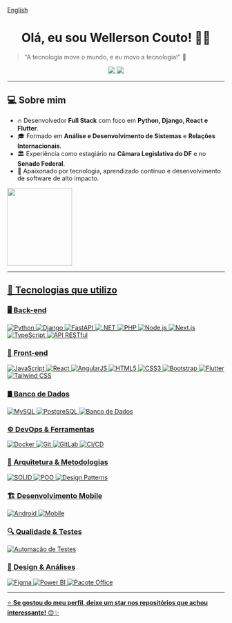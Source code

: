[English](https://github.com/wellcouto/wellcouto/blob/main/README_EN.md)

<h1 align="center">Olá, eu sou Wellerson Couto! 👋🚀</h1>

> "A tecnologia move o mundo, e eu movo a tecnologia!" 🚀

<p align="center">
  <a href="https://www.linkedin.com/in/wellerson-couto/"><img src="https://img.shields.io/badge/LinkedIn-%230077B5.svg?style=for-the-badge&logo=linkedin&logoColor=white"></a>
  <a href="mailto:wpcouto.work@gmail.com"><img src="https://img.shields.io/badge/Email-D14836?style=for-the-badge&logo=gmail&logoColor=white"></a>
</p>

---

## 💻 Sobre mim
- 🔥 Desenvolvedor **Full Stack** com foco em **Python, Django, React e Flutter**.
- 🎓 Formado em **Análise e Desenvolvimento de Sistemas** e **Relações Internacionais**.
- 🏛️ Experiência como estagiário na **Câmara Legislativa do DF** e no **Senado Federal**.
- 🎯 Apaixonado por tecnologia, aprendizado contínuo e desenvolvimento de software de alto impacto.

<div>
<a href="https://github.com/seu-usuário-aqui">
<img loading="lazy" height="180em" width="150em" src="https://github-readme-stats.vercel.app/api/top-langs/?username=wellcouto&layout=compact&langs_count=7&theme=dracula"/>
</div>

---

## 🚀 Tecnologias que utilizo

### 🖥️ **Back-end**
![Python](https://img.shields.io/badge/-Python-3776AB?style=for-the-badge&logo=python&logoColor=white)
![Django](https://img.shields.io/badge/-Django-092E20?style=for-the-badge&logo=django&logoColor=white)
![FastAPI](https://img.shields.io/badge/-FastAPI-009688?style=for-the-badge&logo=fastapi&logoColor=white)
![.NET](https://img.shields.io/badge/-.NET-512BD4?style=for-the-badge&logo=dotnet&logoColor=white)
![PHP](https://img.shields.io/badge/-PHP-777BB4?style=for-the-badge&logo=php&logoColor=white)
![Node.js](https://img.shields.io/badge/-Node.js-339933?style=for-the-badge&logo=node.js&logoColor=white)
![Next.js](https://img.shields.io/badge/-Next.js-000000?style=for-the-badge&logo=next.js&logoColor=white)
![TypeScript](https://img.shields.io/badge/-TypeScript-3178C6?style=for-the-badge&logo=typescript&logoColor=white)
![API RESTful](https://img.shields.io/badge/-API%20RESTful-FF6C37?style=for-the-badge&logo=postman&logoColor=white)

### 🎨 **Front-end**
![JavaScript](https://img.shields.io/badge/-JavaScript-F7DF1E?style=for-the-badge&logo=javascript&logoColor=black)
![React](https://img.shields.io/badge/-React-61DAFB?style=for-the-badge&logo=react&logoColor=black)
![AngularJS](https://img.shields.io/badge/-AngularJS-E23237?style=for-the-badge&logo=angularjs&logoColor=white)
![HTML5](https://img.shields.io/badge/-HTML5-E34F26?style=for-the-badge&logo=html5&logoColor=white)
![CSS3](https://img.shields.io/badge/-CSS3-1572B6?style=for-the-badge&logo=css3&logoColor=white)
![Bootstrap](https://img.shields.io/badge/-Bootstrap-7952B3?style=for-the-badge&logo=bootstrap&logoColor=white)
![Flutter](https://img.shields.io/badge/-Flutter-02569B?style=for-the-badge&logo=flutter&logoColor=white)
![Tailwind CSS](https://img.shields.io/badge/-TailwindCSS-38B2AC?style=for-the-badge&logo=tailwind-css&logoColor=white)

### 🛢️ **Banco de Dados**
![MySQL](https://img.shields.io/badge/-MySQL-4479A1?style=for-the-badge&logo=mysql&logoColor=white)
![PostgreSQL](https://img.shields.io/badge/-PostgreSQL-4169E1?style=for-the-badge&logo=postgresql&logoColor=white)
![Banco de Dados](https://img.shields.io/badge/-Banco%20de%20Dados-4C8CBF?style=for-the-badge&logo=databricks&logoColor=white)

### ⚙️ **DevOps & Ferramentas**
![Docker](https://img.shields.io/badge/-Docker-2496ED?style=for-the-badge&logo=docker&logoColor=white)
![Git](https://img.shields.io/badge/-Git-F05032?style=for-the-badge&logo=git&logoColor=white)
![GitLab](https://img.shields.io/badge/-GitLab-FCA121?style=for-the-badge&logo=gitlab&logoColor=white)
![CI/CD](https://img.shields.io/badge/-CI/CD-0A192F?style=for-the-badge&logo=githubactions&logoColor=white)

### 🎯 **Arquitetura & Metodologias**
![SOLID](https://img.shields.io/badge/-SOLID-FF5733?style=for-the-badge&logo=codeforces&logoColor=white)
![POO](https://img.shields.io/badge/-POO-007396?style=for-the-badge&logo=java&logoColor=white)
![Design Patterns](https://img.shields.io/badge/-Design%20Patterns-00857B?style=for-the-badge&logo=codeforces&logoColor=white)

### 🏗️ **Desenvolvimento Mobile**
![Android](https://img.shields.io/badge/-Android-3DDC84?style=for-the-badge&logo=android&logoColor=white)
![Mobile](https://img.shields.io/badge/-Mobile-00D4FF?style=for-the-badge&logo=react&logoColor=white)

### 🔍 **Qualidade & Testes**
![Automação de Testes](https://img.shields.io/badge/-Automação%20de%20Testes-47A248?style=for-the-badge&logo=testcafe&logoColor=white)

### 🎨 **Design & Análises**
![Figma](https://img.shields.io/badge/-Figma-F24E1E?style=for-the-badge&logo=figma&logoColor=white)
![Power BI](https://img.shields.io/badge/-Power%20BI-F2C811?style=for-the-badge&logo=powerbi&logoColor=black)
![Pacote Office](https://img.shields.io/badge/-Pacote%20Office-D83B01?style=for-the-badge&logo=microsoftoffice&logoColor=white)

---

⭐ **Se gostou do meu perfil, deixe um star nos repositórios que achou interessante!** 😊✨


